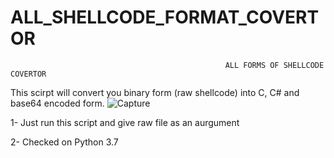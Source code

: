 # ALL_SHELLCODE_FORMAT_COVERTOR

                                                    ALL FORMS OF SHELLCODE COVERTOR


This scirpt will convert you binary form (raw shellcode) into C, C# and base64 encoded form. ![Capture](https://user-images.githubusercontent.com/76246439/158320688-e53ce62b-7ea9-4cdb-bc69-954b2178ccd3.PNG)


1- Just run this script and give raw file as an aurgument

2- Checked on Python 3.7
